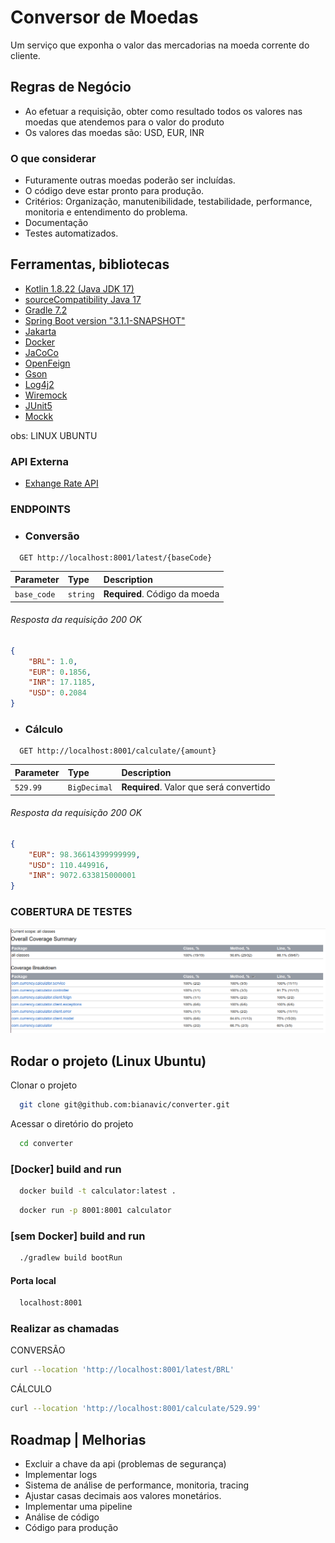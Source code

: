 # Conversor de Moedas

Um serviço que exponha o valor das mercadorias na moeda corrente do cliente.

## Regras de Negócio

- Ao efetuar a requisição, obter como resultado todos os valores nas moedas que atendemos para o valor do produto
- Os valores das moedas são: USD, EUR, INR

### O que considerar

- Futuramente outras moedas poderão ser incluídas.
- O código deve estar pronto para produção.
- Critérios: Organização, manutenibilidade, testabilidade, performance, monitoria e entendimento do problema.
- Documentação
- Testes automatizados.

## Ferramentas, bibliotecas

- [Kotlin 1.8.22 (Java JDK 17)](https://kotlinlang.org/)
- [sourceCompatibility Java 17](https://openjdk.org/projects/jdk/17/)
- [Gradle 7.2](https://docs.gradle.org/7.2/release-notes.html)
- [Spring Boot version "3.1.1-SNAPSHOT"](https://docs.spring.io/spring-boot/docs/current-SNAPSHOT/reference/html/getting-started.html#getting-started.installing)
- [Jakarta](https://beanvalidation.org/)
- [Docker](https://docs.docker.com/)
- [JaCoCo](https://www.jacoco.org/jacoco/trunk/doc/)
- [OpenFeign](https://spring.io/projects/spring-cloud-openfeign)
- [Gson](https://github.com/google/gson)
- [Log4j2](https://logging.apache.org/log4j/2.x/)
- [Wiremock](https://wiremock.org/)
- [JUnit5](https://junit.org/junit5/)
- [Mockk](https://mockk.io/)

obs: LINUX UBUNTU
 
### API Externa

- [Exhange Rate API](https://www.exchangerate-api.com/)

### ENDPOINTS


* ### Conversão

```http
  GET http://localhost:8001/latest/{baseCode}
```

| Parameter | Type     | Description                   |
| :-------- | :------- |:------------------------------|
| `base_code`      | `string` | **Required**. Código da moeda |

###### Resposta da requisição 200 OK

``` json
{
    "BRL": 1.0,
    "EUR": 0.1856,
    "INR": 17.1185,
    "USD": 0.2084
}
```

* ### Cálculo

```http
  GET http://localhost:8001/calculate/{amount}
```

| Parameter | Type     | Description                       |
| :-------- | :------- | :-------------------------------- |
| `529.99`      | `BigDecimal` | **Required**. Valor que será convertido|


###### Resposta da requisição 200 OK

``` json
{
    "EUR": 98.36614399999999,
    "USD": 110.449916,
    "INR": 9072.633815000001
}
```

### COBERTURA DE TESTES
![Alt text](assets/codecoverage.png?raw=true "Teste de cobertura")

## Rodar o projeto (Linux Ubuntu)

Clonar o projeto

```bash
  git clone git@github.com:bianavic/converter.git
```

Acessar o diretório do projeto

```bash
  cd converter
```

### [Docker] build and run

```bash
  docker build -t calculator:latest .
```

```bash
  docker run -p 8001:8001 calculator
```

### [sem Docker] build and run

```bash
  ./gradlew build bootRun
```

#### Porta local

```bash
  localhost:8001
```

### Realizar as chamadas

CONVERSÃO
```bash
curl --location 'http://localhost:8001/latest/BRL'
```

CÁLCULO
```bash
curl --location 'http://localhost:8001/calculate/529.99'
```

## Roadmap | Melhorias
- Excluir a chave da api (problemas de segurança)
- Implementar logs
- Sistema de análise de performance, monitoria, tracing
- Ajustar casas decimais aos valores monetários.
- Implementar uma pipeline
- Análise de código
- Código para produção